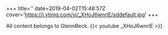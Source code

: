 +++
title=''
date=2019-04-02T15:48:57Z
cover='https://i.ytimg.com/vi/_XHoJ6wnrlE/sddefault.jpg'
+++

All content belongs to GlennBeck.
{{< youtube _XHoJ6wnrlE >}}
